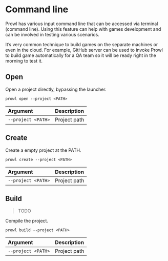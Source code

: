 # Command line

Prowl has various input command line that can be accessed via terminal (command line). Using this feature can help with games development and can be involved in testing various scenarios.

It’s very common technique to build games on the separate machines or even in the cloud. For example, GitHub server can be used to invoke Prowl to build game automatically for a QA team so it will be ready right in the morning to test it.

## Open

Open a project directly, bypassing the launcher.

`prowl open --project <PATH>`

| Argument | Description |
| :- | :- |
| `--project <PATH>` | Project path |

## Create

Create a empty project at the PATH.

`prowl create --project <PATH>`

| Argument | Description |
| :- | :- |
| `--project <PATH>` | Project path |

## Build

> TODO

Compile the project.

`prowl build --project <PATH>`

| Argument | Description |
| :- | :- |
| `--project <PATH>` | Project path |
